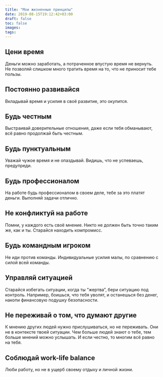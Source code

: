 ```yaml
---
title: "Мои жизненные принципы"
date: 2019-08-15T19:12:42+03:00
draft: false
toc: false
images:
tags: 
---
```

## Цени время
Деньги можно заработать, а потраченное впустую время не вернуть. Не позволяй слишком много тратить время на то, что не приносит тебе пользы.

## Постоянно развивайся
Вкладывай время и усилия в своё развитие, это окупится.

## Будь честным
Выстраивай доверительные отношения, даже если тебя обманывают, всё равно продолжай быть честным.

## Будь пунктуальным
Уважай чужое время и не опаздывай. Видишь, что не успеваешь, предупреди.

## Будь профессионалом
На работе будь профессионалом в своем деле, тебе за это платят деньги. Выполняй задачи отлично.

## Не конфликтуй на работе
Помни, у каждого есть своё мнение. Никто не должен быть точно таким же, как и ты. Старайся находить компромисс.

## Будь командным игроком
Не иди против команды. Индивидуальные усилия малы, по сравнению с силой всей команды.

## Управляй ситуацией
Старайся избегать ситуации, когда ты “жертва”, бери ситуацию под контроль. Например, боишься, что тебя уволят, и останешься без денег, накопи финансовую подушку безопасности.

## Не переживай о том, что думают другие
К мнению других людей нужно прислушиваться, но не переживать. Они не в контексте твоей ситуации. Чем больше людей знают о тебе, тем больше мнений можно услышать. И если честно, то многим всё равно на тебя.

## Соблюдай work-life balance
Люби работу, но не в ущерб своему отдыху и личной жизни.


